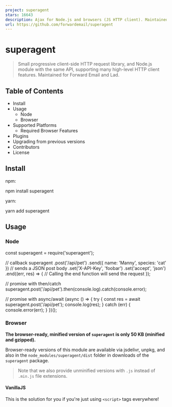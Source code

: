 ```yaml
---
project: superagent
stars: 16643
description: Ajax for Node.js and browsers (JS HTTP client). Maintained for @forwardemail, @ladjs, @spamscanner, @breejs, @cabinjs, and @lassjs.
url: https://github.com/forwardemail/superagent
---
```


superagent
==========

> Small progressive client-side HTTP request library, and Node.js module with the same API, supporting many high-level HTTP client features. Maintained for Forward Email and Lad.

Table of Contents
-----------------

-   Install
-   Usage
    -   Node
    -   Browser
-   Supported Platforms
    -   Required Browser Features
-   Plugins
-   Upgrading from previous versions
-   Contributors
-   License

Install
-------

npm:

npm install superagent

yarn:

yarn add superagent

Usage
-----

### Node

const superagent \= require('superagent');

// callback
superagent
  .post('/api/pet')
  .send({ name: 'Manny', species: 'cat' }) // sends a JSON post body
  .set('X-API-Key', 'foobar')
  .set('accept', 'json')
  .end((err, res) \=> {
    // Calling the end function will send the request
  });

// promise with then/catch
superagent.post('/api/pet').then(console.log).catch(console.error);

// promise with async/await
(async () \=> {
  try {
    const res \= await superagent.post('/api/pet');
    console.log(res);
  } catch (err) {
    console.error(err);
  }
})();

### Browser

**The browser-ready, minified version of `superagent` is only 50 KB (minified and gzipped).**

Browser-ready versions of this module are available via jsdelivr, unpkg, and also in the `node_modules/superagent/dist` folder in downloads of the `superagent` package.

> Note that we also provide unminified versions with `.js` instead of `.min.js` file extensions.

#### VanillaJS

This is the solution for you if you're just using `<script>` tags everywhere!

<script src\="https://cdnjs.cloudflare.com/polyfill/v3/polyfill.min.js?features=WeakRef,BigInt"\></script\>
<script src\="https://cdn.jsdelivr.net/npm/superagent"\></script\>
<!-- if you wish to use unpkg.com instead: -->
<!-- <script src="https://unpkg.com/superagent"></script> -->
<script type\="text/javascript"\>
  (function() {
    // superagent is exposed as \`window.superagent\`
    // if you wish to use "request" instead please
    // uncomment the following line of code:
    // \`window.request = superagent;\`
    superagent
      .post('/api/pet')
      .send({ name: 'Manny', species: 'cat' }) // sends a JSON post body
      .set('X-API-Key', 'foobar')
      .set('accept', 'json')
      .end(function (err, res) {
        // Calling the end function will send the request
      });
  })();
</script\>

#### Bundler

If you are using browserify, webpack, rollup, or another bundler, then you can follow the same usage as Node above.

Supported Platforms
-------------------

-   Node: v14.18.0+
    
-   Browsers (see .browserslistrc):
    
    npx browserslist
    
    and\_chr 102
    and\_ff 101
    and\_qq 10.4
    and\_uc 12.12
    android 101
    chrome 103
    chrome 102
    chrome 101
    chrome 100
    edge 103
    edge 102
    edge 101
    firefox 101
    firefox 100
    firefox 91
    ios\_saf 15.5
    ios\_saf 15.4
    ios\_saf 15.2-15.3
    ios\_saf 15.0-15.1
    ios\_saf 14.5-14.8
    ios\_saf 14.0-14.4
    ios\_saf 12.2-12.5
    kaios 2.5
    op\_mini all
    op\_mob 64
    opera 86
    opera 85
    safari 15.5
    safari 15.4
    samsung 17.0
    samsung 16.0
    

### Required Browser Features

We recommend using https://cdnjs.cloudflare.com/polyfill/ (specifically with the bundle mentioned in VanillaJS above):

<script src\="https://cdnjs.cloudflare.com/polyfill/v3/polyfill.min.js?features=WeakRef,BigInt"\></script\>

-   WeakRef is not supported in Opera 85, iOS Safari 12.2-12.5
-   BigInt is not supported in iOS Safari 12.2-12.5

Plugins
-------

SuperAgent is easily extended via plugins.

const nocache \= require('superagent-no-cache');
const superagent \= require('superagent');
const prefix \= require('superagent-prefix')('/static');

superagent
  .get('/some-url')
  .query({ action: 'edit', city: 'London' }) // query string
  .use(prefix) // Prefixes \*only\* this request
  .use(nocache) // Prevents caching of \*only\* this request
  .end((err, res) \=> {
    // Do something
  });

Existing plugins:

-   superagent-no-cache - prevents caching by including Cache-Control header
-   superagent-prefix - prefixes absolute URLs (useful in test environment)
-   superagent-suffix - suffix URLs with a given path
-   superagent-mock - simulate HTTP calls by returning data fixtures based on the requested URL
-   superagent-mocker — simulate REST API
-   superagent-cache - A global SuperAgent patch with built-in, flexible caching
-   superagent-cache-plugin - A SuperAgent plugin with built-in, flexible caching
-   superagent-jsonapify - A lightweight json-api client addon for superagent
-   superagent-serializer - Converts server payload into different cases
-   superagent-httpbackend - stub out requests using AngularJS' $httpBackend syntax
-   superagent-throttle - queues and intelligently throttles requests
-   superagent-charset - add charset support for node's SuperAgent
-   superagent-verbose-errors - include response body in error messages for failed requests
-   superagent-declare - A simple declarative API for SuperAgent
-   superagent-node-http-timings - measure http timings in node.js
-   superagent-cheerio - add cheerio to your response content automatically. Adds `res.$` for HTML and XML response bodies.
-   @certible/superagent-aws-sign - Sign AWS endpoint requests, it uses the aws4 to authenticate the SuperAgent requests

Please prefix your plugin with `superagent-*` so that it can easily be found by others.

For SuperAgent extensions such as couchdb and oauth visit the wiki.

Upgrading from previous versions
--------------------------------

Please see GitHub releases page for the current changelog.

Our breaking changes are mostly in rarely used functionality and from stricter error handling.

-   6.0 to 6.1
    -   Browser behaviour changed to match Node when serializing `application/x-www-form-urlencoded`, using `arrayFormat: 'indices'` semantics of `qs` library. (See: https://www.npmjs.com/package/qs#stringifying)
-   5.x to 6.x:
    -   Retry behavior is still opt-in, however we now have a more fine-grained list of status codes and error codes that we retry against (see updated docs)
    -   A specific issue with Content-Type matching not being case-insensitive is fixed
    -   Set is now required for IE 9, see Required Browser Features for more insight
-   4.x to 5.x:
    -   We've implemented the build setup of Lass to simplify our stack and linting
    -   Unminified browserified build size has been reduced from 48KB to 20KB (via `tinyify` and the latest version of Babel using `@babel/preset-env` and `.browserslistrc`)
    -   Linting support has been added using `caniuse-lite` and `eslint-plugin-compat`
    -   We can now target what versions of Node we wish to support more easily using `.babelrc`
-   3.x to 4.x:
    -   Ensure you're running Node 6 or later. We've dropped support for Node 4.
    -   We've started using ES6 and for compatibility with Internet Explorer you may need to use Babel.
    -   We suggest migrating from `.end()` callbacks to `.then()` or `await`.
-   2.x to 3.x:
    -   Ensure you're running Node 4 or later. We've dropped support for Node 0.x.
    -   Test code that calls `.send()` multiple times. Invalid calls to `.send()` will now throw instead of sending garbage.
-   1.x to 2.x:
    -   If you use `.parse()` in the _browser_ version, rename it to `.serialize()`.
    -   If you rely on `undefined` in query-string values being sent literally as the text "undefined", switch to checking for missing value instead. `?key=undefined` is now `?key` (without a value).
    -   If you use `.then()` in Internet Explorer, ensure that you have a polyfill that adds a global `Promise` object.
-   0.x to 1.x:
    -   Instead of 1-argument callback `.end(function(res){})` use `.then(res => {})`.

Contributors
------------

Name

**Kornel Lesiński**

**Peter Lyons**

**Hunter Loftis**

**Nick Baugh**

License
-------

MIT © TJ Holowaychuk
